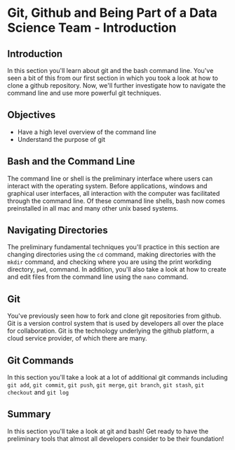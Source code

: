 
# Git, Github and Being Part of a Data Science Team - Introduction

## Introduction

In this section you'll learn about git and the bash command line. You've seen a bit of this from our first section in which you took a look at how to clone a github repository. Now, we'll further investigate how to navigate the command line and use more powerful git techniques.

## Objectives

* Have a high level overview of the command line
* Understand the purpose of git

## Bash and the Command Line

The command line or shell is the preliminary interface where users can interact with the operating system. Before applications, windows and graphical user interfaces, all interaction with the computer was facilitated through the command line. Of these command line shells, bash now comes preinstalled in all mac and many other unix based systems.

## Navigating Directories

The preliminary fundamental techniques you'll practice in this section are changing directories using the `cd` command, making directories with the `mkdir` command, and checking where you are using the print workding directory, `pwd`, command. In addition, you'll also take a look at how to create and edit files from the command line using the `nano` command.

## Git

You've previously seen how to fork and clone git repositories from github. Git is a version control system that is used by developers all over the place for collaboration. Git is the technology underlying the github platform, a cloud service provider, of which there are many.

## Git Commands

In this section you'll take a look at a lot of additional git commands including `git add`, `git commit`, `git push`, `git merge`, `git branch`, `git stash`, `git checkout` and `git log`

## Summary

In this section you'll take a look at git and bash! Get ready to have the preliminary tools that almost all developers consider to be their foundation!
